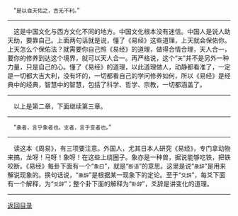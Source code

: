 &emsp;“``是以自天佑之，吉无不利。``”
___
&emsp;这是中国文化与西方文化不同的地方。中国文化根本没有迷信。中国人是说人助天助，要靠自己。上面两句话就是说，懂了《易经》这些道理，上天就会保佑你。上天怎么个保佑法？就需要你自己照《易经》的道理，做得合情合理，天人合一，要你的修养到达这个境界，就可以天人合一。再严格说，这个“``天``”并不是另外一种力量，只是自己的心。懂了《易经》的道理，以此道理做人，动静都看准了，一定是一切都大吉大利，没有坏的，一切都看自己的学问修养如何，所以《易经》是经典中的经典，智慧中的智慧，包括了科学、哲学、宗教，一切都涵盖了。
___
&emsp;以上是第二章，下面继续第三章。
___
&emsp;“``彖者，言乎象者也。支者，言乎变者也。``”
___
&emsp;读这本《周易》，有三项要注意。外国人，尤其日本人研究《易经》，专门拿动物来搞，龙呀！马呀！象呀！在这些上绕圈子。象亦是一种兽，据说能够吃铁，把铁咬断。《易经》每卦下面有一个“``象曰``”，就是“``断语``”的意思。这里是说“``彖辞``”是用来解说现象的。换句话说，“``彖辞``”是根据某一现象下的定论。至于“``爻辞``”，每爻下面有一个解释，为“``爻辞``”；整个卦下面的解释为“``卦辞``”，爻辞是讲变化的道理。
___
[返回目录](../../master/README.md#目录)